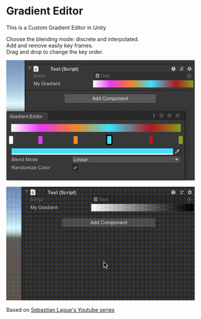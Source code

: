 # Gradient Editor

This is a Custom Gradient Editor in Unity

Choose the blending mode: discrete and interpolated.  
Add and remove easily key frames.  
Drag and drop to change the key order.  

![A Custom Gradient Editor in Unity](Docs/GradientEditor.png)

![A Custom Gradient Editor in Unity animated gif](Docs/GradientEditor.gif)

Based on [Sebastian Lague's Youtube series](https://www.youtube.com/watch?v=8_ZAlEoAQiA&t=315s)
